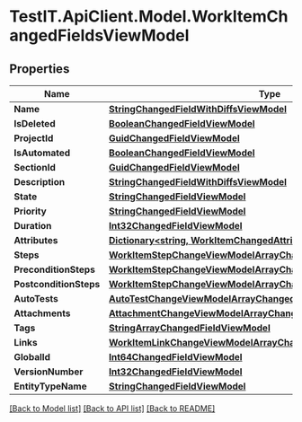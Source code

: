 # TestIT.ApiClient.Model.WorkItemChangedFieldsViewModel

## Properties

Name | Type | Description | Notes
------------ | ------------- | ------------- | -------------
**Name** | [**StringChangedFieldWithDiffsViewModel**](StringChangedFieldWithDiffsViewModel.md) |  | [optional] 
**IsDeleted** | [**BooleanChangedFieldViewModel**](BooleanChangedFieldViewModel.md) |  | 
**ProjectId** | [**GuidChangedFieldViewModel**](GuidChangedFieldViewModel.md) |  | 
**IsAutomated** | [**BooleanChangedFieldViewModel**](BooleanChangedFieldViewModel.md) |  | 
**SectionId** | [**GuidChangedFieldViewModel**](GuidChangedFieldViewModel.md) |  | 
**Description** | [**StringChangedFieldWithDiffsViewModel**](StringChangedFieldWithDiffsViewModel.md) |  | [optional] 
**State** | [**StringChangedFieldViewModel**](StringChangedFieldViewModel.md) |  | 
**Priority** | [**StringChangedFieldViewModel**](StringChangedFieldViewModel.md) |  | 
**Duration** | [**Int32ChangedFieldViewModel**](Int32ChangedFieldViewModel.md) |  | 
**Attributes** | [**Dictionary&lt;string, WorkItemChangedAttributeViewModel&gt;**](WorkItemChangedAttributeViewModel.md) |  | 
**Steps** | [**WorkItemStepChangeViewModelArrayChangedFieldWithDiffsViewModel**](WorkItemStepChangeViewModelArrayChangedFieldWithDiffsViewModel.md) |  | 
**PreconditionSteps** | [**WorkItemStepChangeViewModelArrayChangedFieldWithDiffsViewModel**](WorkItemStepChangeViewModelArrayChangedFieldWithDiffsViewModel.md) |  | 
**PostconditionSteps** | [**WorkItemStepChangeViewModelArrayChangedFieldWithDiffsViewModel**](WorkItemStepChangeViewModelArrayChangedFieldWithDiffsViewModel.md) |  | 
**AutoTests** | [**AutoTestChangeViewModelArrayChangedFieldViewModel**](AutoTestChangeViewModelArrayChangedFieldViewModel.md) |  | 
**Attachments** | [**AttachmentChangeViewModelArrayChangedFieldViewModel**](AttachmentChangeViewModelArrayChangedFieldViewModel.md) |  | 
**Tags** | [**StringArrayChangedFieldViewModel**](StringArrayChangedFieldViewModel.md) |  | 
**Links** | [**WorkItemLinkChangeViewModelArrayChangedFieldViewModel**](WorkItemLinkChangeViewModelArrayChangedFieldViewModel.md) |  | 
**GlobalId** | [**Int64ChangedFieldViewModel**](Int64ChangedFieldViewModel.md) |  | 
**VersionNumber** | [**Int32ChangedFieldViewModel**](Int32ChangedFieldViewModel.md) |  | 
**EntityTypeName** | [**StringChangedFieldViewModel**](StringChangedFieldViewModel.md) |  | 

[[Back to Model list]](../README.md#documentation-for-models) [[Back to API list]](../README.md#documentation-for-api-endpoints) [[Back to README]](../README.md)

